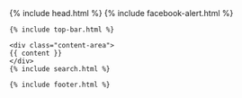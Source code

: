 <!doctype html>
<html class="no-js" lang="en">
  <head>
    {% include head.html %}
  </head>
  <body>
    {% include facebook-alert.html %}

    {% include top-bar.html %}

    <div class="content-area">
    {{ content }}
    </div>
    {% include search.html %}

    {% include footer.html %}

  </body>
</html>
